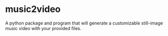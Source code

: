 # music2video
A python package and program that will generate a customizable still-image music video with your provided files.
